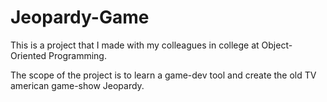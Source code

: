 # Jeopardy-Game

This is a project that I made with my colleagues in college at Object-Oriented Programming.

The scope of the project is to learn a game-dev tool and create the old TV american game-show Jeopardy.
